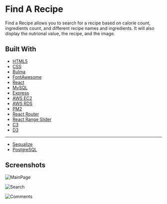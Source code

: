 Find A Recipe
===========

Find a Recipe allows you to search for a recipe based on calorie count, ingredients count, and different recipe names and ingredients. It will also display the nutrional value, the recipe, and the image.


Built With
----------

* [HTML5](https://developer.mozilla.org/en-US/docs/Web/Guide/HTML/HTML5)
* [CSS](https://developer.mozilla.org/en-US/docs/Web/CSS)
* [Bulma](https://bulma.io/)
* [FontAwesome](https://fontawesome.com/)
* [React](https://reactjs.org/)
* [MySQL](https://www.mysql.com/)
* [Express](https://expressjs.com/)
* [AWS EC2](https://aws.amazon.com/ec2/)
* [AWS RDS](https://aws.amazon.com/rds/)
* [PM2](http://pm2.keymetrics.io/)
* [React Router](https://github.com/ReactTraining/react-router)
* [React Range Slider](https://www.npmjs.com/package/react-rangeslider)
* [C3](https://c3js.org/)
* [D3](https://d3js.org/)

----------

* [Sequalize](http://docs.sequelizejs.com/)
* [PostgreSQL](https://www.postgresql.org/)


Screenshots
-----------

![MainPage](https://i.imgur.com/9uHHxv5.png)

![Search](https://i.imgur.com/62OoO1L.png)

![Comments](https://i.imgur.com/JQGxuqV.png)
